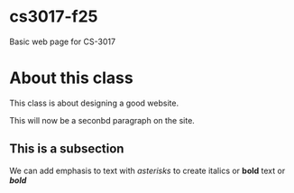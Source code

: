 # cs3017-f25
Basic web page for CS-3017

# About this class
This class is about designing a good website.

This will now be a seconbd paragraph on the site.

## This is a subsection
We can add emphasis to text with *asterisks* to create italics or **bold** text or ***bold***
